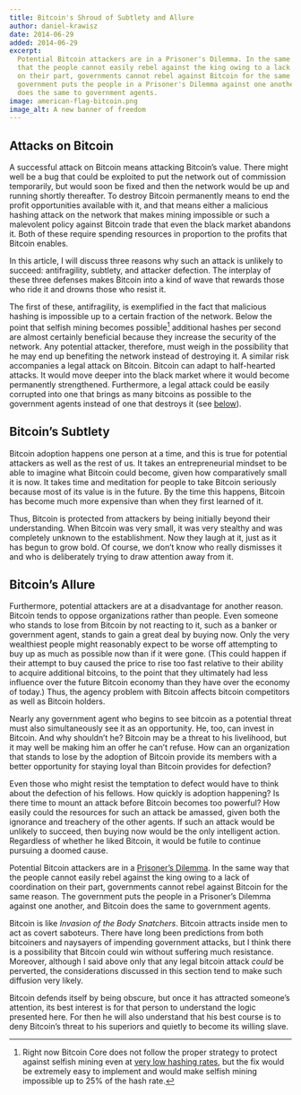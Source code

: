 ```yaml
---
title: Bitcoin's Shroud of Subtlety and Allure
author: daniel-krawisz
date: 2014-06-29
added: 2014-06-29
excerpt:
  Potential Bitcoin attackers are in a Prisoner's Dilemma. In the same way
  that the people cannot easily rebel against the king owing to a lack of coordination
  on their part, governments cannot rebel against Bitcoin for the same reason. The
  government puts the people in a Prisoner's Dilemma against one another, and Bitcoin
  does the same to government agents.
image: american-flag-bitcoin.png
image_alt: A new banner of freedom
---
```


## Attacks on Bitcoin

A successful attack on Bitcoin means attacking Bitcoin’s value. There might well be a bug that could be exploited to put the network out of commission temporarily, but would soon be fixed and then the network would be up and running shortly thereafter. To destroy Bitcoin permanently means to end the profit opportunities available with it, and that means either a malicious hashing attack on the network that makes mining impossible or such a malevolent policy against Bitcoin trade that even the black market abandons it. Both of these require spending resources in proportion to the profits that Bitcoin enables.

In this article, I will discuss three reasons why such an attack is unlikely to succeed: antifragility, subtlety, and attacker defection. The interplay of these three defenses makes Bitcoin into a kind of wave that rewards those who ride it and drowns those who resist it.

The first of these, antifragility, is exemplified in the fact that malicious hashing is impossible up to a certain fraction of the network. Below the point that selfish mining becomes possible[^1] additional hashes per second are almost certainly beneficial because they increase the security of the network. Any potential attacker, therefore, must weigh in the possibility that he may end up benefiting the network instead of destroying it. A similar risk accompanies a legal attack on Bitcoin. Bitcoin can adapt to half-hearted attacks. It would move deeper into the black market where it would become permanently strengthened. Furthermore, a legal attack could be easily corrupted into one that brings as many bitcoins as possible to the government agents instead of one that destroys it (see [below](#bitcoins-allure)).

## Bitcoin’s Subtlety

Bitcoin adoption happens one person at a time, and this is true for potential attackers as well as the rest of us. It takes an entrepreneurial mindset to be able to imagine what Bitcoin could become, given how comparatively small it is now. It takes time and meditation for people to take Bitcoin seriously because most of its value is in the future. By the time this happens, Bitcoin has become much more expensive than when they first learned of it.

Thus, Bitcoin is protected from attackers by being initially beyond their understanding. When Bitcoin was very small, it was very stealthy and was completely unknown to the establishment. Now they laugh at it, just as it has begun to grow bold. Of course, we don’t know who really dismisses it and who is deliberately trying to draw attention away from it.

<a name="bitcoins-allure"></a>

## Bitcoin’s Allure

Furthermore, potential attackers are at a disadvantage for another reason. Bitcoin tends to oppose organizations rather than people. Even someone who stands to lose from Bitcoin by not reacting to it, such as a banker or government agent, stands to gain a great deal by buying now. Only the very wealthiest people might reasonably expect to be worse off attempting to buy up as much as possible now than if it were gone. (This could happen if their attempt to buy caused the price to rise too fast relative to their ability to acquire additional bitcoins, to the point that they ultimately had less influence over the future Bitcoin economy than they have over the economy of today.) Thus, the agency problem with Bitcoin affects bitcoin competitors as well as Bitcoin holders.

Nearly any government agent who begins to see bitcoin as a potential threat must also simultaneously see it as an opportunity. He, too, can invest in Bitcoin. And why shouldn’t he? Bitcoin may be a threat to his livelihood, but it may well be making him an offer he can’t refuse. How can an organization that stands to lose by the adoption of Bitcoin provide its members with a better opportunity for staying loyal than Bitcoin provides for defection?

Even those who might resist the temptation to defect would have to think about the defection of his fellows. How quickly is adoption happening? Is there time to mount an attack before Bitcoin becomes too powerful? How easily could the resources for such an attack be amassed, given both the ignorance and treachery of the other agents. If such an attack would be unlikely to succeed, then buying now would be the only intelligent action. Regardless of whether he liked Bitcoin, it would be futile to continue pursuing a doomed cause.

Potential Bitcoin attackers are in a [Prisoner’s Dilemma](http://en.wikipedia.org/wiki/Prisoner's_dilemma). In the same way that the people cannot easily rebel against the king owing to a lack of coordination on their part, governments cannot rebel against Bitcoin for the same reason. The government puts the people in a Prisoner’s Dilemma against one another, and Bitcoin does the same to government agents.

Bitcoin is like _Invasion of the Body Snatchers_. Bitcoin attracts inside men to act as covert saboteurs. There have long been predictions from both bitcoiners and naysayers of impending government attacks, but I think there is a possibility that Bitcoin could win without suffering much resistance. Moreover, although I said above only that any legal bitcoin attack _could_ be perverted, the considerations discussed in this section tend to make such diffusion very likely.

Bitcoin defends itself by being obscure, but once it has attracted someone’s attention, its best interest is for that person to understand the logic presented here. For then he will also understand that his best course is to deny Bitcoin’s threat to his superiors and quietly to become its willing slave.

[^1]: Right now Bitcoin Core does not follow the proper strategy to protect against selfish mining even at [very low hashing rates](http://arxiv.org/pdf/1311.0243v5.pdf), but the fix would be extremely easy to implement and would make selfish mining impossible up to 25% of the hash rate.
